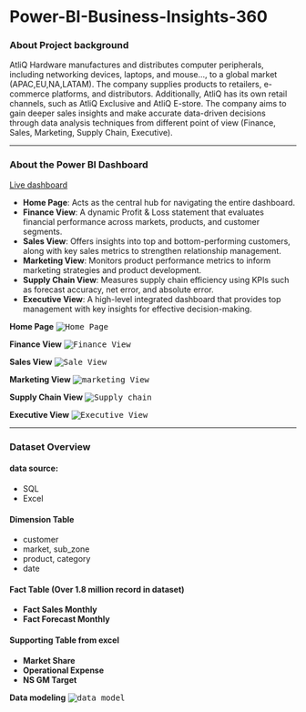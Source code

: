 # Power-BI-Business-Insights-360

### About Project background
AtliQ Hardware manufactures and distributes computer peripherals, including networking devices, laptops, and mouse..., to a global market (APAC,EU,NA,LATAM). The company supplies products to retailers, e-commerce platforms, and distributors. Additionally, AtliQ has its own retail channels, such as AtliQ Exclusive and AtliQ E-store.
The company aims to gain deeper sales insights and make accurate data-driven decisions through data analysis techniques from different point of view (Finance, Sales, Marketing, Supply Chain, Executive).

---

### About the Power BI Dashboard

[Live dashboard](https://app.powerbi.com/view?r=eyJrIjoiZTFjNDMwZTItODQ2My00NGFhLThhMmUtYTVhNGRlYjNkZTI5IiwidCI6ImM2ZTU0OWIzLTVmNDUtNDAzMi1hYWU5LWQ0MjQ0ZGM1YjJjNCJ9)
- **Home Page**: Acts as the central hub for navigating the entire dashboard.
- **Finance View**: A dynamic Profit & Loss statement that evaluates financial performance across markets, products, and customer segments.
- **Sales View**: Offers insights into top and bottom-performing customers, along with key sales metrics to strengthen relationship management.
- **Marketing View**: Monitors product performance metrics to inform marketing strategies and product development.
- **Supply Chain View**: Measures supply chain efficiency using KPIs such as forecast accuracy, net error, and absolute error.
- **Executive View**: A high-level integrated dashboard that provides top management with key insights for effective decision-making.

**Home Page**
<kbd>  ![Home Page](https://github.com/user-attachments/assets/8570c0b7-6f67-40eb-b523-abfcb295d142)

**Finance View**
<kbd> ![Finance View](https://github.com/user-attachments/assets/b89f6248-e012-45af-acc4-514e6c6f4048)

**Sales View**
<kbd> ![Sale View](https://github.com/user-attachments/assets/2dbd538a-2e1a-4ede-ac90-a4fd9c744ed4)

**Marketing View**
<kbd> ![marketing View](https://github.com/user-attachments/assets/03f02674-e62c-4d7b-abbe-b3b25b8b57bb)

**Supply Chain View**
<kbd> ![Supply chain](https://github.com/user-attachments/assets/ede07bd2-30cd-477b-8a00-a00574f28a12)

**Executive View**
<kbd> ![Executive View](https://github.com/user-attachments/assets/7bdc0d31-b145-4e39-b3d7-ee2564c21414)



---

### Dataset Overview  
#### data source:
- SQL
- Excel
#### Dimension Table
- customer
- market, sub_zone
- product, category
- date
#### Fact Table (Over 1.8 million record in dataset)
- **Fact Sales Monthly** 
- **Fact Forecast Monthly**
#### Supporting Table from excel
- **Market Share**
- **Operational Expense**
- **NS GM Target**
  
**Data modeling**
<kbd> ![data model](https://github.com/user-attachments/assets/ebfb1c9f-09f5-4b67-b480-e7e69431f85a)
